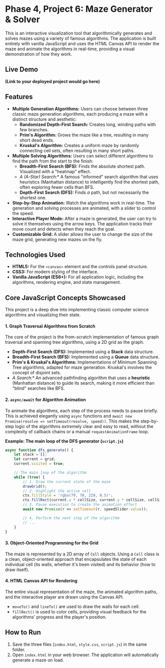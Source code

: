 # Phase 4, Project 6: Maze Generator & Solver

This is an interactive visualization tool that algorithmically generates and solves mazes using a variety of famous algorithms. The application is built entirely with vanilla JavaScript and uses the HTML Canvas API to render the maze and animate the algorithms in real-time, providing a visual demonstration of how they work.

## Live Demo

**(Link to your deployed project would go here)**

## Features

-   **Multiple Generation Algorithms:** Users can choose between three classic maze generation algorithms, each producing a maze with a distinct structure and aesthetic:
    -   **Randomized Depth-First Search:** Creates long, winding paths with few branches.
    -   **Prim's Algorithm:** Grows the maze like a tree, resulting in many short dead ends.
    -   **Kruskal's Algorithm:** Creates a uniform maze by randomly connecting cell sets, often resulting in many short paths.
-   **Multiple Solving Algorithms:** Users can select different algorithms to find the path from the start to the finish:
    -   **Breadth-First Search (BFS):** Finds the absolute shortest path. Visualized with a "heatmap" effect.
    -   **A* (A-Star) Search:** A famous "informed" search algorithm that uses heuristics (Manhattan distance) to intelligently find the shortest path, often exploring fewer cells than BFS.
    -   **Depth-First Search (DFS):** Finds *a* path, but not necessarily the shortest one.
-   **Step-by-Step Animation:** Watch the algorithms work in real-time. The generation and solving processes are animated, with a slider to control the speed.
-   **Interactive Player Mode:** After a maze is generated, the user can try to solve it themselves using the arrow keys. The application tracks their move count and detects when they reach the goal.
-   **Customizable Grid:** A slider allows the user to change the size of the maze grid, generating new mazes on the fly.

## Technologies Used

-   **HTML5:** For the `<canvas>` element and the controls panel structure.
-   **CSS3:** For modern styling of the interface.
-   **Vanilla JavaScript (ES6+):** For all application logic, including the algorithms, rendering engine, and state management.

## Core JavaScript Concepts Showcased

This project is a deep dive into implementing classic computer science algorithms and visualizing their state.

#### 1. Graph Traversal Algorithms from Scratch

The core of the project is the from-scratch implementation of famous graph traversal and spanning tree algorithms, using a 2D grid as the graph.
-   **Depth-First Search (DFS):** Implemented using a **Stack** data structure.
-   **Breadth-First Search (BFS):** Implemented using a **Queue** data structure.
-   **Prim's & Kruskal's Algorithms:** Implementations of Minimum Spanning Tree algorithms, adapted for maze generation. Kruskal's involves the concept of disjoint sets.
-   **A* Search:** An advanced pathfinding algorithm that uses a **heuristic** (Manhattan distance) to guide its search, making it more efficient than "blind" searches like BFS.

#### 2. `async/await` for Algorithm Animation

To animate the algorithms, each step of the process needs to pause briefly. This is achieved elegantly using `async` functions and `await new Promise(resolve => setTimeout(resolve, speed))`. This makes the step-by-step logic of the algorithms extremely clear and easy to read, without the complexity of callback chains or a manual `requestAnimationFrame` loop.

**Example: The main loop of the DFS generator (`script.js`)**

```javascript
async function dfs_generate() {
    let stack = [];
    let current = grid;
    current.visited = true;

    // The main loop of the algorithm
    while (true) {
        // 1. Draw the current state of the maze
        drawGrid();
        // 2. Highlight the active cell
        ctx.fillStyle = 'rgba(79, 70, 229, 0.5)';
        ctx.fillRect(current.x * cellSize, current.y * cellSize, cellSize, cellSize);
        // 3. Pause execution to create the animation effect
        await new Promise(r => setTimeout(r, speedSlider.value));

        // 4. Perform the next step of the algorithm
        // ...
    }
}
```

#### 3. Object-Oriented Programming for the Grid

The maze is represented by a 2D array of `Cell` objects. Using a `Cell` class is a clean, object-oriented approach that encapsulates the state of each individual cell (its walls, whether it's been visited) and its behavior (how to draw itself).

#### 4. HTML Canvas API for Rendering

The entire visual representation of the maze, the animated algorithm paths, and the interactive player are drawn using the Canvas API.
-   `moveTo()` and `lineTo()` are used to draw the walls for each cell.
-   `fillRect()` is used to color cells, providing visual feedback for the algorithms' progress and the player's position.

## How to Run

1.  Save the three files (`index.html`, `style.css`, `script.js`) in the same folder.
2.  Open `index.html` in your web browser. The application will automatically generate a maze on load.
```